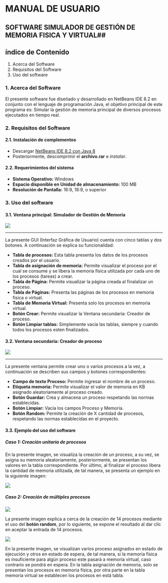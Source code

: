 
# MANUAL DE USUARIO #
## SOFTWARE SIMULADOR DE GESTIÓN DE MEMORIA FISICA Y VIRTUAL##

## índice de Contenido ##
1. Acerca del Software
2. Requisitos del Software
3. Uso del software

### 1. Acerca del Software ###
El presente software fue diseñado y desarrollado en NetBeans IDE 8.2 en conjunto con el lenguaje de programación Java, el objetivo principal de este programa es: Simular la gestión de memoria principal de diversos procesos ejecutados en tiempo real.

### 2. Requisitos del Software ###
#### 2.1. Instalación de complementos ####
- Descargar [NetBeans IDE 8.2 con Java 8](http://www.mediafire.com/file/sb7q3p13gnprcpj "Clic para descargar")
- Posteriormente, descomprimir el **archivo.rar** e *instalar*.

#### 2.2. Requerimientos del sistema ####
- **Sistema Operativo:** Windows
- **Espacio disponible en Unidad de almacenamiento:** 100 MB
- **Resolución de Pantalla:** 16:9, 18:9, o superior

### 3. Uso del software ###
#### 3.1. Ventana principal: Simulador de Gestión de Memoria ####
![](C:\proyecto\imagenes\ventana_princiapl_1.JPG)

----------

La presente GUI (Interfaz Gráfica de Usuario) cuenta con cinco tablas y dos botones. A continuación se explica su funcionalidad:

- **Tabla de procesos:** Esta tabla presenta los datos de los procesos creados por el usuario.
- **Tabla de asignación de memoria:** Permite visualizar el proceso por el cual se consume y se libera la memoria física utilizada por cada uno de los procesos (tareas) a crear.
- **Tabla de Página:** Permite visualizar la página creada al finalalizar un proceso.
- **Tabla de Páginas:** Presenta las páginas de los procesos en memoria fisica o virtual.
- **Tabla de Memoria Virtual:** Presenta solo los procesos en memoria virtual.
- **Botón Crear:** Permite visualizar la Ventana secundaria: Creador de proceso.
- **Botón Limpiar tablas:** Simplemente vacía las tablas, siempre y cuando todos los procesos esten finalizados.

#### 3.2. Ventana secundaria: Creador de proceso ####
![](C:\proyecto\imagenes\ventana_secundaria_2.JPG)

----------

La presente ventana permite crear uno o varios procesos a la vez, a continuación se describen sus campos y botones correspondientes:

- **Campo de texto Proceso:** Permite ingresar el nombre de un proceso.
- **Etiqueta memoria:** Permite visualizar el valor de memoria en KB asignado aleatoriamente al proceso creado.
- **Botón Guardar:** Crea y almacena un proceso respetando las normas establecidas.
- **Botón Limpiar:** Vacía los campos Proceso y Memoria.
- **Botón Random:** Permite la creación de X cantidad de procesos, respetando las normas establecidas en el proyecto.

#### 3.3. Ejemplo del uso del software ####
##### Caso 1: Creación unitaria de procesos #####

En la presente imagen, se visualiza la creación de un proceso, a su vez, se asigna su memoria aleatoriamente, posteriormente, se presentan los valores en la tabla correspondiente. Por último, al finalizar el proceso libera la cantidad de memoria utilizada, de tal manera, se presenta un ejemplo en la siguiente imagen:

![](C:\proyecto\imagenes\proceso_1.JPG)

##### Caso 2: Creación de múltiples procesos #####
![](C:\proyecto\imagenes\proceso_2.JPG)

La presente imagen explica a cerca de la creación de 14 procesos mediante el uso del **botón random**, por lo siguiente, se expone el resultado al dar clic en aceptar la entrada de 14 procesos.

![](C:\proyecto\imagenes\proceso_2_2.JPG)

En la presente imagen, se visualizan varios proceso asignados en estado de ejecución y otros en estado de espera, de tal manera, si la memoria física es insuficiente para algún proceso este pasará a memoria virtual, caso contrario se pondrá en espera.
En la tabla asignación de memoria, solo se presentan los procesos en memoria física, por otra parte en la tabla memoria virtual se establecen los procesos en está tabla.
